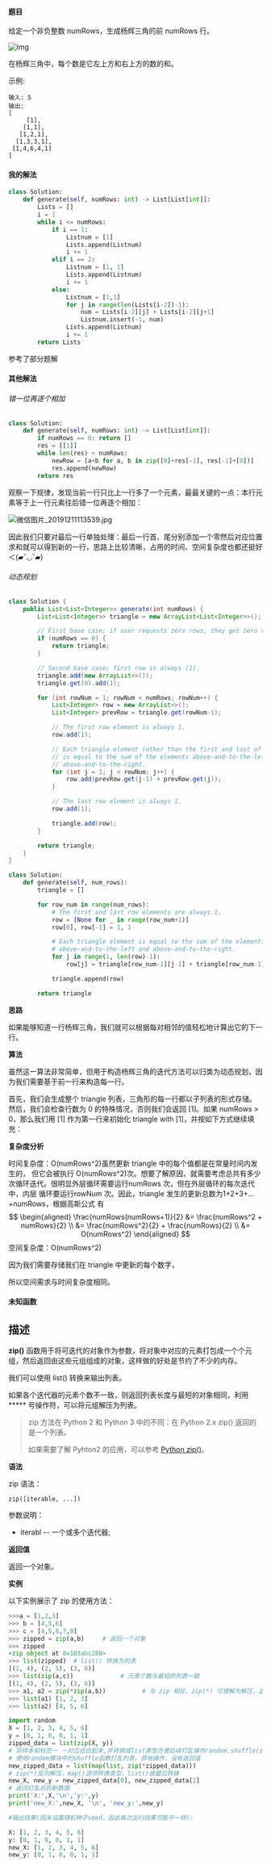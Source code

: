 #### 题目

给定一个非负整数 numRows，生成杨辉三角的前 numRows 行。

![img](https://upload.wikimedia.org/wikipedia/commons/0/0d/PascalTriangleAnimated2.gif)

在杨辉三角中，每个数是它左上方和右上方的数的和。

示例:

```
输入: 5
输出:
[
     [1],
    [1,1],
   [1,2,1],
  [1,3,3,1],
 [1,4,6,4,1]
]
```

#### 我的解法

```python
class Solution:
    def generate(self, numRows: int) -> List[List[int]]:
        Lists = [] 
        i = 1
        while i <= numRows:
            if i == 1:
                Listnum = [1]
                Lists.append(Listnum)
                i += 1
            elif i == 2:
                Listnum = [1, 1]
                Lists.append(Listnum)
                i += 1
            else:
                Listnum = [1,1]
                for j in range(len(Lists[i-2])-1):
                    num = Lists[i-2][j] + Lists[i-2][j+1]
                    Listnum.insert(-1, num)
                Lists.append(Listnum)
                i += 1
        return Lists    
```

参考了部分题解

#### 其他解法

###### 错一位再逐个相加

```python
class Solution:
    def generate(self, numRows: int) -> List[List[int]]:
        if numRows == 0: return []
        res = [[1]]
        while len(res) < numRows:
            newRow = [a+b for a, b in zip([0]+res[-1], res[-1]+[0])]
            res.append(newRow)      
        return res
```

观察一下规律，发现当前一行只比上一行多了一个元素，最最关键的一点：本行元素等于上一行元素往后错一位再逐个相加：

![微信图片_20191211113539.jpg](https://pic.leetcode-cn.com/29147c451f3770ba8f31c59af3742f5ba96e3300ac1878d8885e5e47e5704639-%E5%BE%AE%E4%BF%A1%E5%9B%BE%E7%89%87_20191211113539.jpg)

因此我们只要对最后一行单独处理：最后一行首、尾分别添加一个零然后对应位置求和就可以得到新的一行，思路上比较清晰，占用的时间、空间复杂度也都还挺好＜(▰˘◡˘▰)

###### 动态规划

```java
class Solution {
    public List<List<Integer>> generate(int numRows) {
        List<List<Integer>> triangle = new ArrayList<List<Integer>>();

        // First base case; if user requests zero rows, they get zero rows.
        if (numRows == 0) {
            return triangle;
        }

        // Second base case; first row is always [1].
        triangle.add(new ArrayList<>());
        triangle.get(0).add(1);

        for (int rowNum = 1; rowNum < numRows; rowNum++) {
            List<Integer> row = new ArrayList<>();
            List<Integer> prevRow = triangle.get(rowNum-1);

            // The first row element is always 1.
            row.add(1);

            // Each triangle element (other than the first and last of each row)
            // is equal to the sum of the elements above-and-to-the-left and
            // above-and-to-the-right.
            for (int j = 1; j < rowNum; j++) {
                row.add(prevRow.get(j-1) + prevRow.get(j));
            }

            // The last row element is always 1.
            row.add(1);

            triangle.add(row);
        }

        return triangle;
    }
}
```

```python
class Solution:
    def generate(self, num_rows):
        triangle = []

        for row_num in range(num_rows):
            # The first and last row elements are always 1.
            row = [None for _ in range(row_num+1)]
            row[0], row[-1] = 1, 1

            # Each triangle element is equal to the sum of the elements
            # above-and-to-the-left and above-and-to-the-right.
            for j in range(1, len(row)-1):
                row[j] = triangle[row_num-1][j-1] + triangle[row_num-1][j]

            triangle.append(row)

        return triangle
```

**思路**

如果能够知道一行杨辉三角，我们就可以根据每对相邻的值轻松地计算出它的下一行。

**算法**

虽然这一算法非常简单，但用于构造杨辉三角的迭代方法可以归类为动态规划，因为我们需要基于前一行来构造每一行。

首先，我们会生成整个 triangle 列表，三角形的每一行都以子列表的形式存储。然后，我们会检查行数为 0 的特殊情况，否则我们会返回 [1]。如果 numRows > 0，那么我们用 [1] 作为第一行来初始化 triangle with [1]，并按如下方式继续填充：

**复杂度分析**

时间复杂度：O(numRows^2)虽然更新 triangle 中的每个值都是在常量时间内发生的，
但它会被执行 O(numRows^2)次。想要了解原因，就需要考虑总共有多少
次循环迭代。很明显外层循环需要运行numRows 次，但在外层循环的每次迭代中，内层
循环要运行rowNum 次。因此，triangle 发生的更新总数为1+2+3+…+numRows，根据高斯公式
有
$$
\begin{aligned} \frac{numRows(numRows+1)}{2} &= \frac{numRows^2 + numRows}{2} \\ &= \frac{numRows^2}{2} + \frac{numRows}{2} \\ &= O(numRows^2) \end{aligned}
$$
空间复杂度：O(numRows^2)

因为我们需要存储我们在 triangle 中更新的每个数字，

所以空间需求与时间复杂度相同。

#### 未知函数

## 描述

**zip()** 函数用于将可迭代的对象作为参数，将对象中对应的元素打包成一个个元组，然后返回由这些元组组成的对象，这样做的好处是节约了不少的内存。

我们可以使用 list() 转换来输出列表。

如果各个迭代器的元素个数不一致，则返回列表长度与最短的对象相同，利用 ***** 号操作符，可以将元组解压为列表。

> zip 方法在 Python 2 和 Python 3 中的不同：在 Python 2.x zip() 返回的是一个列表。
>
> 如果需要了解 Pyhton2 的应用，可以参考 [Python zip()](https://www.runoob.com/python/python-func-zip.html)。

**语法**

zip 语法：

```
zip([iterable, ...])
```

参数说明：

- iterabl -- 一个或多个迭代器;

**返回值**

返回一个对象。

**实例**

以下实例展示了 zip 的使用方法：

```python
>>>a = [1,2,3] 
>>> b = [4,5,6] 
>>> c = [4,5,6,7,8] 
>>> zipped = zip(a,b)     # 返回一个对象 
>>> zipped 
<zip object at 0x103abc288> 
>>> list(zipped)  # list() 转换为列表 
[(1, 4), (2, 5), (3, 6)] 
>>> list(zip(a,c))             # 元素个数与最短的列表一致 
[(1, 4), (2, 5), (3, 6)]  
>>> a1, a2 = zip(*zip(a,b))          # 与 zip 相反，zip(*) 可理解为解压，返回二维矩阵式 
>>> list(a1) [1, 2, 3] 
>>> list(a2) [4, 5, 6] 
```

```python
import random
X = [1, 2, 3, 4, 5, 6]
y = [0, 1, 0, 0, 1, 1]
zipped_data = list(zip(X, y))  
# 将样本和标签一 一对应组合起来,并转换成list类型方便后续打乱操作random.shuffle(zipped_data)  
# 使用random模块中的shuffle函数打乱列表，原地操作，没有返回值
new_zipped_data = list(map(list, zip(*zipped_data)))  
# zip(*)反向解压，map()逐项转换类型，list()做最后转换
new_X, new_y = new_zipped_data[0], new_zipped_data[1]  
# 返回打乱后的新数据
print('X:',X,'\n','y:',y)
print('new_X:',new_X, '\n', 'new_y:',new_y)

#输出结果(因未设置随机种子seed，因此每次运行结果可能不一样):

X: [1, 2, 3, 4, 5, 6] 
y: [0, 1, 0, 0, 1, 1]
new_X: [1, 2, 3, 4, 5, 6] 
new_y: [0, 1, 0, 0, 1, 1]
```

